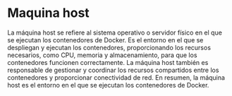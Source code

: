 # Maquina host

La máquina host se refiere al sistema operativo o servidor físico en el que se ejecutan los contenedores de Docker. Es el entorno en el que se despliegan y ejecutan los contenedores, proporcionando los recursos necesarios, como CPU, memoria y almacenamiento, para que los contenedores funcionen correctamente. La máquina host también es responsable de gestionar y coordinar los recursos compartidos entre los contenedores y proporcionar conectividad de red. En resumen, la máquina host es el entorno en el que se ejecutan los contenedores de Docker.